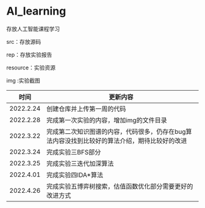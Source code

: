 # AI_learning
存放人工智能课程学习

src：存放源码

rep：存放实验报告

resource：实验资源

img :实验截图

|时间|更新内容|
|----|----|
|2022.2.24|创建仓库并上传第一周的代码|
|2022.2.28|完成第一次实验的内容，增加img的文件目录|
|2022.3.22|完成第二次知识图谱的内容，代码很多，仍存在bug算法内容没找到比较好的算法介绍，期待比较好的改进|
|2022.3.24|完成实验三BFS部分|
|2022.3.25|完成实验三迭代加深算法|
|2022.4.01|完成实验四IDA*算法|
|2022.4.26|完成实验五博弈树搜索，估值函数优化部分需要更好的改进方式|